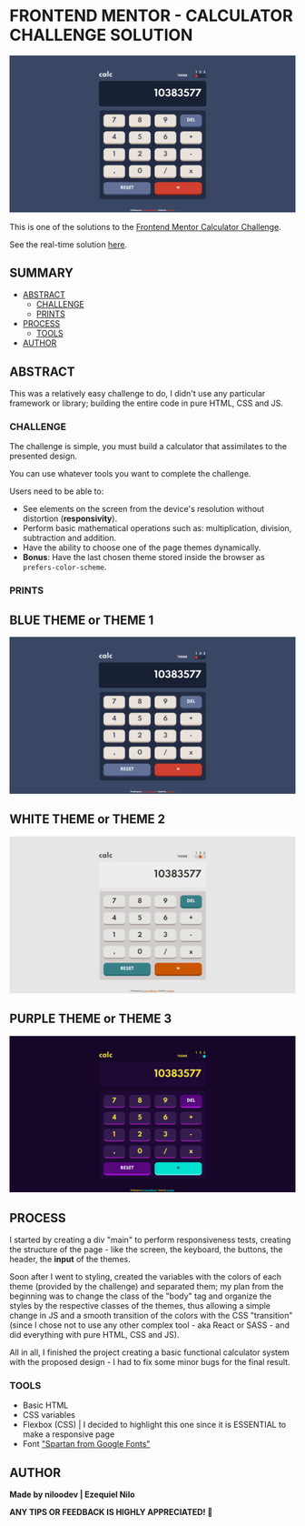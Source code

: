 # FRONTEND MENTOR - CALCULATOR CHALLENGE SOLUTION

![](./screenshots/desktop_blue.png)

This is one of the solutions to the [Frontend Mentor Calculator Challenge](https://www.frontendmentor.io/challenges/calculator-app-9lteq5N29).

See the real-time solution [here](https://calc-challenge.vercel.app).

## SUMMARY

- [ABSTRACT](#ABSTRACT)
  - [CHALLENGE](#CHALLENGE)
  - [PRINTS](#PRINTS)
- [PROCESS](#PROCESS)
  - [TOOLS](#TOOLS)
- [AUTHOR](#AUTHOR)

## ABSTRACT
This was a relatively easy challenge to do, I didn't use any particular framework or library; building the entire code in pure HTML, CSS and JS.

### CHALLENGE

The challenge is simple, you must build a calculator that assimilates to the presented design.

You can use whatever tools you want to complete the challenge.

Users need to be able to:

- See elements on the screen from the device's resolution without distortion (**responsivity**).
- Perform basic mathematical operations such as: multiplication, division, subtraction and addition.
- Have the ability to choose one of the page themes dynamically.
- **Bonus**: Have the last chosen theme stored inside the browser as `prefers-color-scheme`.

### PRINTS

## BLUE THEME or THEME 1
![](./screenshots/desktop_blue.png)
## WHITE THEME or THEME 2
![](./screenshots/desktop_white.png)
## PURPLE THEME or THEME 3
![](./screenshots/desktop_purple.png)

## PROCESS
I started by creating a div "main" to perform responsiveness tests, creating the structure of the page - like the screen, the keyboard, the buttons, the header, the **input** of the themes.

Soon after I went to styling, created the variables with the colors of each theme (provided by the challenge) and separated them; my plan from the beginning was to change the class of the "body" tag and organize the styles by the respective classes of the themes, thus allowing a simple change in JS and a smooth transition of the colors with the CSS "transition" (since I chose not to use any other complex tool - aka React or SASS - and did everything with pure HTML, CSS and JS).

All in all, I finished the project creating a basic functional calculator system with the proposed design - I had to fix some minor bugs for the final result.

### TOOLS

- Basic HTML
- CSS variables
- Flexbox (CSS) | I decided to highlight this one since it is ESSENTIAL to make a responsive page
- Font ["Spartan from Google Fonts"](https://fonts.googleapis.com/css2?family=Spartan:wght@700&display=swap)

## AUTHOR
**Made by niloodev | Ezequiel Nilo**

**ANY TIPS OR FEEDBACK IS HIGHLY APPRECIATED! 🐸**
